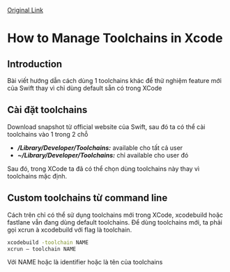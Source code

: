 [Original Link](https://medium.com/@artrmz/how-to-manage-toolchains-in-xcode-5b30f41ca691)

# How to Manage Toolchains in Xcode
## Introduction
Bài viết hướng dẫn cách dùng 1 toolchains khác để thử nghiệm feature mới của Swift thay vì chỉ dùng default sẵn có trong XCode

## Cài đặt toolchains
Download snapshot từ official website của Swift, sau đó ta có thể cài toolchains vào 1 trong 2 chỗ

* ___/Library/Developer/Toolchains:___ available cho tất cả user
* ___~/Library/Developer/Toolchains:___ chỉ available cho user đó


Sau đó, trong XCode ta đã có thể chọn dùng toolchains này thay vì toolchains mặc định.

## Custom toolchains từ command line
Cách trên chỉ có thể sử dụng toolchains mới trong XCode, xcodebuild hoặc fastlane vẫn đang dùng default toolchains.
Để dùng toolchains mới, ta phải gọi xcrun à xcodebuild với flag là toolchain.

```sh
xcodebuild -toolchain NAME
xcrun — toolchain NAME
```

Với NAME hoặc là identifier hoặc là tên của toolchains
